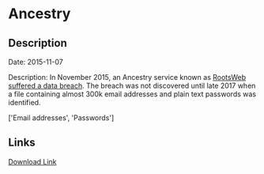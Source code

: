 # Ancestry

## Description

Date: 2015-11-07

Description:
In November 2015, an Ancestry service known as <a href="https://blogs.ancestry.com/ancestry/2017/12/23/rootsweb-security-update/" target="_blank" rel="noopener">RootsWeb suffered a data breach</a>. The breach was not discovered until late 2017 when a file containing almost 300k email addresses and plain text passwords was identified. 


['Email addresses', 'Passwords']

## Links

[Download Link](https://link-to.net/1229997/681.2833048120261/dynamic/?r=aHR0cHM6Ly93d3cubWVkaWFmaXJlLmNvbS92aWV3L1YyZGZRTUFzT1JjMGNWQy9hbmNlc3RyeS5jb20vZmlsZQ==)